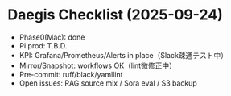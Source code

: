 # Daegis Checklist (2025-09-24)
- Phase0(Mac): done
- Pi prod: T.B.D.
- KPI: Grafana/Prometheus/Alerts in place（Slack疎通テスト中）
- Mirror/Snapshot: workflows OK（lint微修正中）
- Pre-commit: ruff/black/yamllint
- Open issues: RAG source mix / Sora eval / S3 backup

